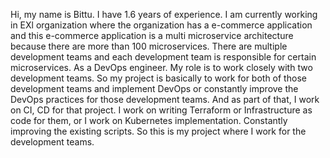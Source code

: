  Hi, my name is Bittu. I have 1.6 years of experience. I am currently working in EXl organization where the organization has a e-commerce application and this e-commerce application is a multi microservice architecture because there are more than 100 microservices. There are multiple development teams and each development team is responsible for certain microservices. As a DevOps engineer. My role is to work closely with two development teams. So my project is basically to work for both of those development teams and implement DevOps or constantly improve the DevOps practices for those development teams. And as part of that, I work on CI, CD for that project. I work on writing Terraform or Infrastructure as code for them, or I work on Kubernetes implementation. Constantly improving the existing scripts. So this is my project where I work for the development teams.